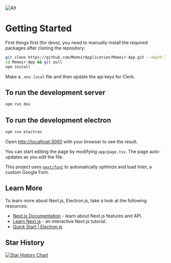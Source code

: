 <!-- This is a [Next.js](https://nextjs.org/) project bootstrapped with [`create-next-app`](https://github.com/vercel/next.js/tree/canary/packages/create-next-app). -->

![Alt](https://repobeats.axiom.co/api/embed/666050adf3141b96af9b7d198422970553da7ba0.svg "Repobeats analytics image")

# Getting Started

First things first (for devs), you need to manually install the required packages after cloning the repository:

```bash
git clone https://github.com/MemoirApplication/Memoir-App.git --depth 1
cd Memoir-App && git pull
npm install
```

Make a `.env.local` file and then update the api keys for Clerk.

## To run the development server

```bash
npm run dev
```

## To run the development electron

```bash
npm run electron
```

Open [http://localhost:3000](http://localhost:3000) with your browser to see the result.

You can start editing the page by modifying `app/page.tsx`. The page auto-updates as you edit the file.

This project uses [`next/font`](https://nextjs.org/docs/basic-features/font-optimization) to automatically optimize and load Inter, a custom Google Font.

## Learn More

To learn more about Next.js, Electron.js, take a look at the following resources:

- [Next.js Documentation](https://nextjs.org/docs) - learn about Next.js features and API.
- [Learn Next.js](https://nextjs.org/learn) - an interactive Next.js tutorial.
- [Quick Start | Electron.js](https://www.electronjs.org/docs/latest/tutorial/quick-start)
<!-- You can check out [the Next.js GitHub repository](https://github.com/vercel/next.js/) - your feedback and contributions are welcome! -->

## Star History

<a href="https://star-history.com/#MemoirApplication/Memoir-App&Date">
 <picture>
   <source media="(prefers-color-scheme: dark)" srcset="https://api.star-history.com/svg?repos=MemoirApplication/Memoir-App&type=Date&theme=dark" />
   <source media="(prefers-color-scheme: light)" srcset="https://api.star-history.com/svg?repos=MemoirApplication/Memoir-App&type=Date" />
   <img alt="Star History Chart" src="https://api.star-history.com/svg?repos=MemoirApplication/Memoir-App&type=Date" />
 </picture>
</a>
